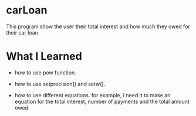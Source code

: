 # carLoan
This program show the user their total interest and how much they owed for their car loan


# What I Learned

* how to use pow function.

* how to use setprecision() and setw().

* how to use different equations. for example, I need it to make an equation for the total interest, number of payments and the total amount owed.
